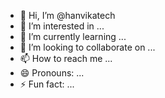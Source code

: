 - 👋 Hi, I’m @hanvikatech
- 👀 I’m interested in ...
- 🌱 I’m currently learning ...
- 💞️ I’m looking to collaborate on ...
- 📫 How to reach me ...
- 😄 Pronouns: ...
- ⚡ Fun fact: ...

<!---
hanvikatech/hanvikatech is a ✨ special ✨ repository because its `README.md` (this file) appears on your GitHub profile.
You can click the Preview link to take a look at your changes.
--->
